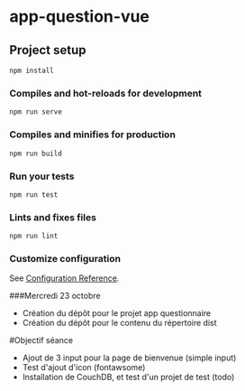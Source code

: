 # app-question-vue

## Project setup
```
npm install
```

### Compiles and hot-reloads for development
```
npm run serve
```

### Compiles and minifies for production
```
npm run build
```

### Run your tests
```
npm run test
```

### Lints and fixes files
```
npm run lint
```

### Customize configuration
See [Configuration Reference](https://cli.vuejs.org/config/).

###Mercredi 23 octobre
- Création du dépôt pour le projet app questionnaire
- Création du dépôt pour le contenu du répertoire dist

#Objectif séance
- Ajout de 3 input pour la page de bienvenue (simple input)
- Test d'ajout d'icon (fontawsome)
- Installation de CouchDB, et test d'un projet de test (todo)

